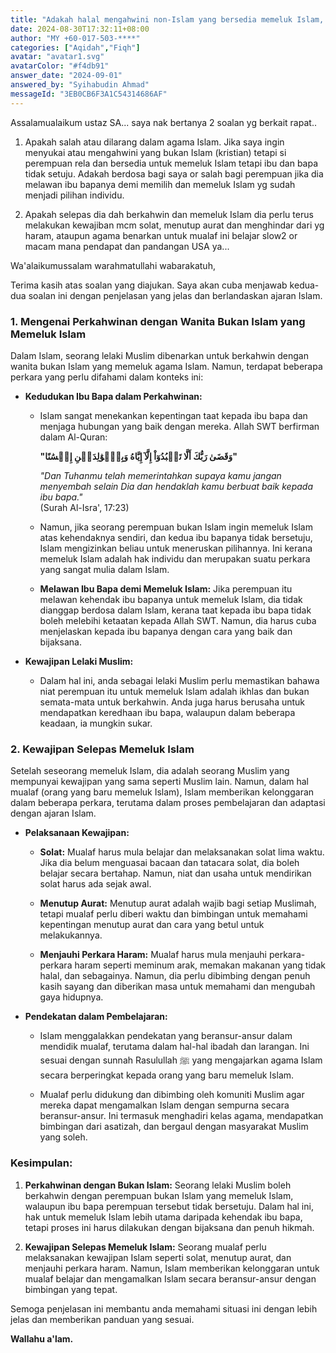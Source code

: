 ```yaml
---
title: "Adakah halal mengahwini non-Islam yang bersedia memeluk Islam, dan apakah kewajiban seorang mualaf selepas berkahwin?"
date: 2024-08-30T17:32:11+08:00
author: "MY +60-017-503-****"
categories: ["Aqidah","Fiqh"]
avatar: "avatar1.svg"
avatarColor: "#f4db91"
answer_date: "2024-09-01"
answered_by: "Syihabudin Ahmad"
messageId: "3EB0CB6F3A1C54314686AF"
---
```


Assalamualaikum ustaz SA... saya nak bertanya 2 soalan yg berkait rapat..

1. Apakah salah atau dilarang dalam agama Islam. Jika saya ingin menyukai atau mengahwini yang bukan Islam (kristian) tetapi si perempuan rela dan bersedia untuk memeluk Islam tetapi ibu dan bapa tidak setuju. Adakah berdosa bagi saya or salah bagi perempuan jika dia melawan ibu bapanya demi memilih dan memeluk Islam yg sudah menjadi pilihan individu.

2. Apakah selepas dia dah berkahwin dan memeluk Islam dia perlu terus melakukan kewajiban mcm solat, menutup aurat dan menghindar dari yg haram, ataupun agama benarkan untuk mualaf ini belajar slow2 or macam mana pendapat dan pandangan USA ya...

<!--more-->

Wa'alaikumussalam warahmatullahi wabarakatuh,

Terima kasih atas soalan yang diajukan. Saya akan cuba menjawab kedua-dua soalan ini dengan penjelasan yang jelas dan berlandaskan ajaran Islam.

### 1. **Mengenai Perkahwinan dengan Wanita Bukan Islam yang Memeluk Islam**

Dalam Islam, seorang lelaki Muslim dibenarkan untuk berkahwin dengan wanita bukan Islam yang memeluk agama Islam. Namun, terdapat beberapa perkara yang perlu difahami dalam konteks ini:

- **Kedudukan Ibu Bapa dalam Perkahwinan:**
  - Islam sangat menekankan kepentingan taat kepada ibu bapa dan menjaga hubungan yang baik dengan mereka. Allah SWT berfirman dalam Al-Quran:

    **"وَقَضَىٰ رَبُّكَ أَلَّا تَعۡبُدُوٓاْ إِلَّآ إِيَّاهُ وَبِٱلۡوَٰلِدَيۡنِ إِحۡسَٰنًا"**

    _"Dan Tuhanmu telah memerintahkan supaya kamu jangan menyembah selain Dia dan hendaklah kamu berbuat baik kepada ibu bapa."_  
    (Surah Al-Isra', 17:23)

  - Namun, jika seorang perempuan bukan Islam ingin memeluk Islam atas kehendaknya sendiri, dan kedua ibu bapanya tidak bersetuju, Islam mengizinkan beliau untuk meneruskan pilihannya. Ini kerana memeluk Islam adalah hak individu dan merupakan suatu perkara yang sangat mulia dalam Islam.

  - **Melawan Ibu Bapa demi Memeluk Islam:** Jika perempuan itu melawan kehendak ibu bapanya untuk memeluk Islam, dia tidak dianggap berdosa dalam Islam, kerana taat kepada ibu bapa tidak boleh melebihi ketaatan kepada Allah SWT. Namun, dia harus cuba menjelaskan kepada ibu bapanya dengan cara yang baik dan bijaksana.

- **Kewajipan Lelaki Muslim:**
  - Dalam hal ini, anda sebagai lelaki Muslim perlu memastikan bahawa niat perempuan itu untuk memeluk Islam adalah ikhlas dan bukan semata-mata untuk berkahwin. Anda juga harus berusaha untuk mendapatkan keredhaan ibu bapa, walaupun dalam beberapa keadaan, ia mungkin sukar.

### 2. **Kewajipan Selepas Memeluk Islam**

Setelah seseorang memeluk Islam, dia adalah seorang Muslim yang mempunyai kewajipan yang sama seperti Muslim lain. Namun, dalam hal mualaf (orang yang baru memeluk Islam), Islam memberikan kelonggaran dalam beberapa perkara, terutama dalam proses pembelajaran dan adaptasi dengan ajaran Islam.

- **Pelaksanaan Kewajipan:**
  - **Solat:** Mualaf harus mula belajar dan melaksanakan solat lima waktu. Jika dia belum menguasai bacaan dan tatacara solat, dia boleh belajar secara bertahap. Namun, niat dan usaha untuk mendirikan solat harus ada sejak awal.
  
  - **Menutup Aurat:** Menutup aurat adalah wajib bagi setiap Muslimah, tetapi mualaf perlu diberi waktu dan bimbingan untuk memahami kepentingan menutup aurat dan cara yang betul untuk melakukannya.

  - **Menjauhi Perkara Haram:** Mualaf harus mula menjauhi perkara-perkara haram seperti meminum arak, memakan makanan yang tidak halal, dan sebagainya. Namun, dia perlu dibimbing dengan penuh kasih sayang dan diberikan masa untuk memahami dan mengubah gaya hidupnya.

- **Pendekatan dalam Pembelajaran:**
  - Islam menggalakkan pendekatan yang beransur-ansur dalam mendidik mualaf, terutama dalam hal-hal ibadah dan larangan. Ini sesuai dengan sunnah Rasulullah ﷺ yang mengajarkan agama Islam secara berperingkat kepada orang yang baru memeluk Islam.

  - Mualaf perlu didukung dan dibimbing oleh komuniti Muslim agar mereka dapat mengamalkan Islam dengan sempurna secara beransur-ansur. Ini termasuk menghadiri kelas agama, mendapatkan bimbingan dari asatizah, dan bergaul dengan masyarakat Muslim yang soleh.

### Kesimpulan:

1. **Perkahwinan dengan Bukan Islam:** Seorang lelaki Muslim boleh berkahwin dengan perempuan bukan Islam yang memeluk Islam, walaupun ibu bapa perempuan tersebut tidak bersetuju. Dalam hal ini, hak untuk memeluk Islam lebih utama daripada kehendak ibu bapa, tetapi proses ini harus dilakukan dengan bijaksana dan penuh hikmah.

2. **Kewajipan Selepas Memeluk Islam:** Seorang mualaf perlu melaksanakan kewajipan Islam seperti solat, menutup aurat, dan menjauhi perkara haram. Namun, Islam memberikan kelonggaran untuk mualaf belajar dan mengamalkan Islam secara beransur-ansur dengan bimbingan yang tepat.

Semoga penjelasan ini membantu anda memahami situasi ini dengan lebih jelas dan memberikan panduan yang sesuai.

**Wallahu a'lam.**
